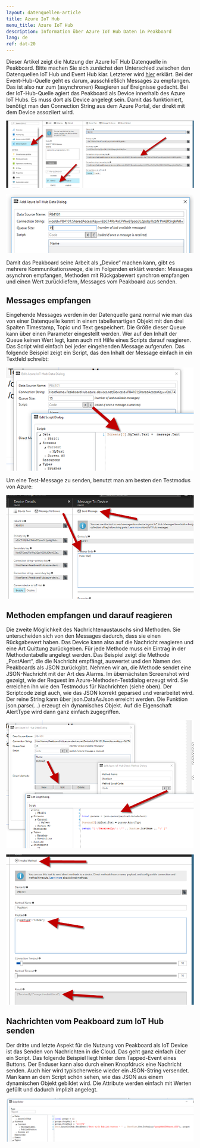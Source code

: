 ```yaml
---
layout: datenquellen-article
title: Azure IoT Hub
menu_title: Azure IoT Hub
description: Information über Azure IoT Hub Daten in Peakboard
lang: de
ref: dat-20
---
```


Dieser Artikel zeigt die Nutzung der Azure IoT Hub Datenquelle in Peakboard. Bitte machen Sie sich zunächst den Unterschied zwischen den Datenquellen IoT Hub und Event Hub klar. Letzterer wird [hier](/data_sources/19-de-azure-event-hub.html) erklärt. Bei der Event-Hub-Quelle geht es darum, ausschließlich Messages zu empfangen. Das ist also nur zum (asynchronen) Reagieren auf Ereignisse gedacht. Bei der IoT-Hub-Quelle agiert das Peakboard als Device innerhalb des Azure IoT Hubs. Es muss dort als Device angelegt sein. Damit das funktioniert, benötigt man den Connection String aus dem Azure Portal, der direkt mit dem Device assoziiert wird.

![image_1](/assets/images/data-sources/azure-iot-hub/datenquellen-iot-hub-01.png)

![image_1](/assets/images/data-sources/azure-iot-hub/datenquellen-iot-hub-02.png)

Damit das Peakboard seine Arbeit als „Device“ machen kann, gibt es mehrere Kommunikationswege, die im Folgenden erklärt werden: Messages asynchron empfangen, Methoden mit Rückgabewert synchron empfangen und einen Wert zurückliefern, Messages vom Peakboard aus senden.

## Messages empfangen

Eingehende Messages werden in der Datenquelle ganz normal wie man das von einer Datenquelle kennt in einem tabellenartigen Objekt mit den drei Spalten Timestamp, Topic und Text gespeichert. Die Größe dieser Queue kann über einen Parameter eingestellt werden. Wer auf den Inhalt der Queue keinen Wert legt, kann auch mit Hilfe eines Scripts darauf reagieren. Das Script wird einfach bei jeder eingehenden Message aufgerufen. Das folgende Beispiel zeigt ein Script, das den Inhalt der Message einfach in ein Textfeld schreibt:

![image_1](/assets/images/data-sources/azure-iot-hub/datenquellen-iot-hub-03.png)


Um eine Test-Message zu senden, benutzt man am besten den Testmodus von Azure:

![image_1](/assets/images/data-sources/azure-iot-hub/datenquellen-iot-hub-04.png)

## Methoden empfangen und darauf reagieren

Die zweite Möglichkeit des Nachrichtenaustauschs sind Methoden. Sie unterscheiden sich von den Messages dadurch, dass sie einen Rückgabewert haben. Das Device kann also auf die Nachricht reagieren und eine Art Quittung zurückgeben. Für jede Methode muss ein Eintrag in der Methodentabelle angelegt werden. Das Beispiel zeigt die Methode „PostAlert“, die die Nachricht empfängt, auswertet und den Namen des Peakboards als JSON zurückgibt. Nehmen wir an, die Methode sendet eine JSON-Nachricht mit der Art des Alarms. Im übernächsten Screenshot wird gezeigt, wie der Request im Azure-Methoden-Testdialog erzeugt wird. Sie erreichen ihn wie den Testmodus für Nachrichten (siehe oben). Der Scriptcode zeigt auch, wie das JSON korrekt geparsed und verarbeitet wird. Der reine String kann über json.DataAsJson erreicht werden. Die Funktion json.parse(…) erzeugt ein dynamisches Objekt. Auf die Eigenschaft AlertType wird dann ganz einfach zugegriffen.

![image_1](/assets/images/data-sources/azure-iot-hub/datenquellen-iot-hub-05.png)

![image_1](/assets/images/data-sources/azure-iot-hub/datenquellen-iot-hub-06.png)

## Nachrichten vom Peakboard zum IoT Hub senden

Der dritte und letzte Aspekt für die Nutzung von Peakboard als IoT Device ist das Senden von Nachrichten in die Cloud. Das geht ganz einfach über ein Script. Das folgende Beispiel liegt hinter dem Tapped-Event eines Buttons. Der Enduser kann also durch einen Knopfdruck eine Nachricht senden. Auch hier wird typischerweise wieder ein JSON-String versendet. Man kann an dem Script schön sehen, wie das JSON aus einem dynamischen Objekt gebildet wird. Die Attribute werden einfach mit Werten gefüllt und dadurch implizit angelegt.

![image_1](/assets/images/data-sources/azure-iot-hub/datenquellen-iot-hub-07.png)
